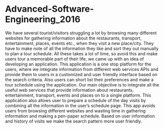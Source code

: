 # Advanced-Software-Engineering_2016

We have several tourist/visitors struggling a lot by browsing many different websites
for gathering information about the restaurants, transport, entertainment, places, events etc.,
when they visit a new place/city. They have to make note of all the information they like and
sort they out manually to plan a tour schedule. All these takes a lot of time, so avoid this and
make users tour a memorable part of their life, we came up with an idea of developing an
application. This application is a one stop platform for the users, where we integrate
information from different web services APIs and provide them to users in a customized and
user friendly interface based on the search criteria. Also users can short list their preferences
and make a tour schedule using the application.
Our main objective is to integrate all the useful web services that provide information
about restaurants, entertainment, transport, events and places on to a single platform. This
application also allows user to prepare a schedule of the day visits by combining all the
information in the user’s schedule page. This app avoids users from browsing different
websites and wasting time in gathering information and making a pen-paper schedule. Based
on user information and history of visits we make the search pattern more user friendly.
